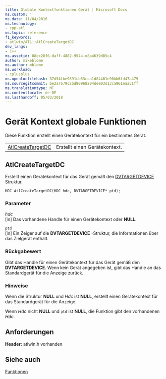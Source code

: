 ```yaml
---
title: Globale Kontextfunktionen Gerät | Microsoft Docs
ms.custom: ''
ms.date: 11/04/2016
ms.technology:
- cpp-atl
ms.topic: reference
f1_keywords:
- atlwin/ATL::AtlCreateTargetDC
dev_langs:
- C++
ms.assetid: 08ec28f6-daff-4882-9544-e8a4639d05c4
author: mikeblome
ms.author: mblome
ms.workload:
- cplusplus
ms.openlocfilehash: 37d54fbe9391cb53cca1d84401e90bb6fd47a479
ms.sourcegitcommit: be2a7679c2bd80968204dee03d13ca961eaa31ff
ms.translationtype: MT
ms.contentlocale: de-DE
ms.lasthandoff: 05/03/2018
---
```

# <a name="device-context-global-functions"></a>Gerät Kontext globale Funktionen
Diese Funktion erstellt einen Gerätekontext für ein bestimmtes Gerät.  
  
|||  
|-|-|  
|[AtlCreateTargetDC](#atlcreatetargetdc)|Erstellt einen Gerätekontext.|  
  
##  <a name="atlcreatetargetdc"></a>  AtlCreateTargetDC  
 Erstellt einen Gerätekontext für das Gerät gemäß den [DVTARGETDEVICE](http://msdn.microsoft.com/library/windows/desktop/ms686613) Struktur.  
  
```
HDC AtlCreateTargetDC(HDC hdc, DVTARGETDEVICE* ptd);
```  
  
### <a name="parameters"></a>Parameter  
 *hdc*  
 [in] Das vorhandene Handle für einen Gerätekontext oder **NULL**.  
  
 `ptd`  
 [in] Ein Zeiger auf die **DVTARGETDEVICE** -Struktur, die Informationen über das Zielgerät enthält.  
  
### <a name="return-value"></a>Rückgabewert  
 Gibt das Handle für einen Gerätekontext für das Gerät gemäß den **DVTARGETDEVICE**. Wenn kein Gerät angegeben ist, gibt das Handle an das Standardgerät für die Anzeige zurück.  
  
### <a name="remarks"></a>Hinweise  
 Wenn die Struktur **NULL** und *Hdc* ist **NULL**, erstellt einen Gerätekontext für das Standardgerät für die Anzeige.  
  
 Wenn *Hdc* nicht **NULL** und `ptd` ist **NULL**, die Funktion gibt den vorhandenen *Hdc*.  

## <a name="requirements"></a>Anforderungen  
 **Header:** atlwin.h vorhanden  
   
## <a name="see-also"></a>Siehe auch  
 [Funktionen](../../atl/reference/atl-functions.md)
